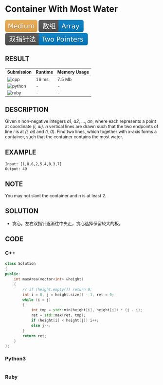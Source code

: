 # Container With Most Water

![Medium](../../materials/-Medium-f0ad4e.svg) ![Array](../../materials/数组-Array-007ec6.svg) ![Two_Pointers](../../materials/双指针法-Two_Pointers-007ec6.svg)

## RESULT

| Submission                                                        | Runtime | Memory Usage |
| ----------------------------------------------------------------- | ------- | ------------ |
| ![cpp](https://img.shields.io/badge/leetcode011-cpp-f34b7d.svg)   | 16 ms   | 7.5 Mb       |
| ![python](https://img.shields.io/badge/leetcode011-py-3572A5.svg) | -       | -            |
| ![ruby](https://img.shields.io/badge/leetcode011-rb-701516.svg)   | -       | -            |

## DESCRIPTION

Given *n* non-negative integers *a1*, *a2*, ..., *an*, where each represents a point at coordinate *(i, ai)*. *n* vertical lines are drawn such that the two endpoints of line *i* is at *(i, ai)* and *(i, 0)*. Find two lines, which together with x-axis forms a container, such that the container contains the most water.

## EXAMPLE

```plain
Input: [1,8,6,2,5,4,8,3,7]
Output: 49
```

## NOTE

You may not slant the container and n is at least 2.

## SOLUTION

* 贪心。左右双指针逐渐往中央走，贪心选择保留较大的板。

## CODE

### C++

```cpp
class Solution
{
public:
    int maxArea(vector<int> &height)
    {
        // if (height.empty()) return 0;
        int i = 0, j = height.size() - 1, ret = 0;
        while (i < j)
        {
            int tmp = std::min(height[i], height[j]) * (j - i);
            ret = std::max(ret, tmp);
            if (height[i] < height[j]) i++;
            else j--;
        }
        return ret;
    }
};
```

### Python3

```python
```

### Ruby

```ruby
```

